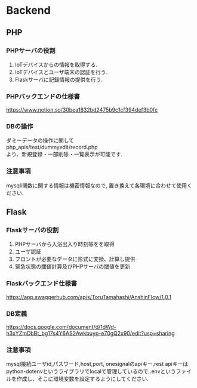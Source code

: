 # Backend
## PHP
### PHPサーバの役割
1. IoTデバイスからの情報を取得する.
2. IoTデバイスとユーザ端末の認証を行う.
3. Flaskサーバに記録情報の提供を行う.

### PHPバックエンドの仕様書
https://www.notion.so/30bea1832bd2475b9c1cf394def3b0fc

### DBの操作
ダミーデータの操作に関して \
php_apis/test/dummyedit/record.php \
より、新規登録・一部削除・一覧表示が可能です.

### 注意事項
mysqli関数に関する情報は機密情報なので, 置き換えて各環境に合わせて使用ください.

## Flask
### Flaskサーバの役割
1. PHPサーバから入浴出入り時刻等をを取得
2. ユーザ認証
3. フロントが必要なデータに形式に変換、計算し提供
4. 緊急状態の閾値計算及びPHPサーバの閾値を更新

### Flaskバックエンド仕様書
https://app.swaggerhub.com/apis/ToruTamahashi/AnshinFlow/1.0.1

### DB定義
https://docs.google.com/document/d/1dWd-h3xYZmDbBt_bg17s4Y6AS2Awkbuyp-e70gQ2x90/edit?usp=sharing

### 注意事項
mysql接続ユーザid,パスワード,host,port, onesignalのapiキー,rest apiキーはpython-dotenvというライブラリでlocalで管理しているので,.envというファイルを作成し、そこに環境変数を設定するようにしてください.
